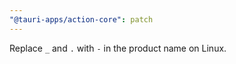 ```yaml
---
"@tauri-apps/action-core": patch
---
```


Replace `_` and `.` with `-` in the product name on Linux.

